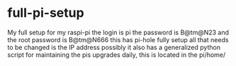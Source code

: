 # full-pi-setup
My full setup for my raspi-pi
the login is pi
the password is B@tm@N23
and the root password is B@tm@N666
this has pi-hole fully setup all that needs to be changed is the IP address possibly
it also has a generalized python script for maintaining the pis upgrades daily, this is located in the pi/home/
